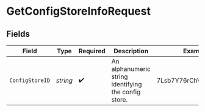 # GetConfigStoreInfoRequest


## Fields

| Field                                                | Type                                                 | Required                                             | Description                                          | Example                                              |
| ---------------------------------------------------- | ---------------------------------------------------- | ---------------------------------------------------- | ---------------------------------------------------- | ---------------------------------------------------- |
| `ConfigStoreID`                                      | *string*                                             | :heavy_check_mark:                                   | An alphanumeric string identifying the config store. | 7Lsb7Y76rChV9hSrv3KgFl                               |